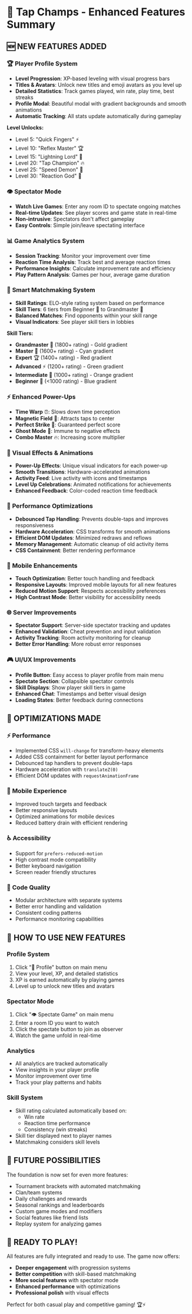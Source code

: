 # 🚀 Tap Champs - Enhanced Features Summary

## 🆕 **NEW FEATURES ADDED**

### 🏆 **Player Profile System**
- **Level Progression**: XP-based leveling with visual progress bars
- **Titles & Avatars**: Unlock new titles and emoji avatars as you level up
- **Detailed Statistics**: Track games played, win rate, play time, best streaks
- **Profile Modal**: Beautiful modal with gradient backgrounds and smooth animations
- **Automatic Tracking**: All stats update automatically during gameplay

**Level Unlocks:**
- Level 5: "Quick Fingers" ⚡
- Level 10: "Reflex Master" 🏆  
- Level 15: "Lightning Lord" 👑
- Level 20: "Tap Champion" 🔥
- Level 25: "Speed Demon" 💎
- Level 30: "Reaction God" 🌟

### 👁️ **Spectator Mode**
- **Watch Live Games**: Enter any room ID to spectate ongoing matches
- **Real-time Updates**: See player scores and game state in real-time
- **Non-intrusive**: Spectators don't affect gameplay
- **Easy Controls**: Simple join/leave spectating interface

### 📊 **Game Analytics System**
- **Session Tracking**: Monitor your improvement over time
- **Reaction Time Analysis**: Track best and average reaction times
- **Performance Insights**: Calculate improvement rate and efficiency
- **Play Pattern Analysis**: Games per hour, average game duration

### 🎯 **Smart Matchmaking System**
- **Skill Ratings**: ELO-style rating system based on performance
- **Skill Tiers**: 6 tiers from Beginner 🌱 to Grandmaster 👑
- **Balanced Matches**: Find opponents within your skill range
- **Visual Indicators**: See player skill tiers in lobbies

**Skill Tiers:**
- **Grandmaster** 👑 (1800+ rating) - Gold gradient
- **Master** 💎 (1600+ rating) - Cyan gradient  
- **Expert** 🏆 (1400+ rating) - Red gradient
- **Advanced** ⚡ (1200+ rating) - Green gradient
- **Intermediate** 🎯 (1000+ rating) - Orange gradient
- **Beginner** 🌱 (<1000 rating) - Blue gradient

### ⚡ **Enhanced Power-Ups**
- **Time Warp** ⏰: Slows down time perception
- **Magnetic Field** 🧲: Attracts taps to center
- **Perfect Strike** 🎯: Guaranteed perfect score
- **Ghost Mode** 👻: Immune to negative effects
- **Combo Master** 🔥: Increasing score multiplier

### 🎨 **Visual Effects & Animations**
- **Power-Up Effects**: Unique visual indicators for each power-up
- **Smooth Transitions**: Hardware-accelerated animations
- **Activity Feed**: Live activity with icons and timestamps
- **Level Up Celebrations**: Animated notifications for achievements
- **Enhanced Feedback**: Color-coded reaction time feedback

### 🔧 **Performance Optimizations**
- **Debounced Tap Handling**: Prevents double-taps and improves responsiveness
- **Hardware Acceleration**: CSS transforms for smooth animations
- **Efficient DOM Updates**: Minimized redraws and reflows
- **Memory Management**: Automatic cleanup of old activity items
- **CSS Containment**: Better rendering performance

### 📱 **Mobile Enhancements**
- **Touch Optimization**: Better touch handling and feedback
- **Responsive Layouts**: Improved mobile layouts for all new features
- **Reduced Motion Support**: Respects accessibility preferences
- **High Contrast Mode**: Better visibility for accessibility needs

### 🌐 **Server Improvements**
- **Spectator Support**: Server-side spectator tracking and updates
- **Enhanced Validation**: Cheat prevention and input validation
- **Activity Tracking**: Room activity monitoring for cleanup
- **Better Error Handling**: More robust error responses

### 🎮 **UI/UX Improvements**
- **Profile Button**: Easy access to player profile from main menu
- **Spectate Section**: Collapsible spectator controls
- **Skill Displays**: Show player skill tiers in game
- **Enhanced Chat**: Timestamps and better visual design
- **Loading States**: Better feedback during connections

## 🔧 **OPTIMIZATIONS MADE**

### ⚡ **Performance**
- Implemented CSS `will-change` for transform-heavy elements
- Added CSS containment for better layout performance
- Debounced tap handlers to prevent double-taps
- Hardware acceleration with `translateZ(0)`
- Efficient DOM updates with `requestAnimationFrame`

### 📱 **Mobile Experience**
- Improved touch targets and feedback
- Better responsive layouts
- Optimized animations for mobile devices
- Reduced battery drain with efficient rendering

### ♿ **Accessibility**
- Support for `prefers-reduced-motion`
- High contrast mode compatibility
- Better keyboard navigation
- Screen reader friendly structures

### 🚀 **Code Quality**
- Modular architecture with separate systems
- Better error handling and validation
- Consistent coding patterns
- Performance monitoring capabilities

## 🎯 **HOW TO USE NEW FEATURES**

### **Profile System**
1. Click "👤 Profile" button on main menu
2. View your level, XP, and detailed statistics
3. XP is earned automatically by playing games
4. Level up to unlock new titles and avatars

### **Spectator Mode**
1. Click "👁️ Spectate Game" on main menu
2. Enter a room ID you want to watch
3. Click the spectate button to join as observer
4. Watch the game unfold in real-time

### **Analytics**
- All analytics are tracked automatically
- View insights in your player profile
- Monitor improvement over time
- Track your play patterns and habits

### **Skill System**
- Skill rating calculated automatically based on:
  - Win rate
  - Reaction time performance
  - Consistency (win streaks)
- Skill tier displayed next to player names
- Matchmaking considers skill levels

## 🔮 **FUTURE POSSIBILITIES**

The foundation is now set for even more features:
- Tournament brackets with automated matchmaking
- Clan/team systems
- Daily challenges and rewards
- Seasonal rankings and leaderboards
- Custom game modes and modifiers
- Social features like friend lists
- Replay system for analyzing games

## 🎉 **READY TO PLAY!**

All features are fully integrated and ready to use. The game now offers:
- **Deeper engagement** with progression systems
- **Better competition** with skill-based matchmaking  
- **More social features** with spectator mode
- **Enhanced performance** with optimizations
- **Professional polish** with visual effects

Perfect for both casual play and competitive gaming! 🏆⚡
